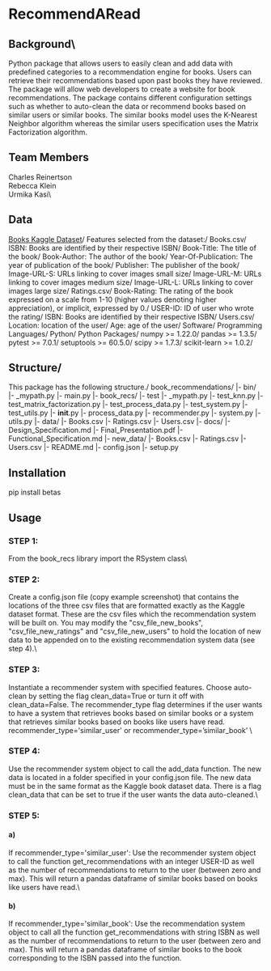 # RecommendARead
## Background\
Python package that allows users to easily clean and add data with predefined categories to a recommendation engine for books. Users can retrieve their recommendations based upon past books they have reviewed. The package will allow web developers to create a website for book recommendations. The package contains different configuration settings such as whether to auto-clean the data or recommend books based on similar users or similar books. The similar books model uses the K-Nearest Neighbor algorithm whereas the similar users specification uses the Matrix Factorization algorithm. 
## Team Members
Charles Reinertson\
Rebecca Klein\
Urmika Kasi\
## Data
[Books Kaggle Dataset](https://www.kaggle.com/rounakbanik/the-movies-dataset?select=movies_metadata.csv)/
Features selected from the dataset:/
Books.csv/
ISBN: Books are identified by their respective ISBN/
Book-Title: The title of the book/
Book-Author: The author of the book/
Year-Of-Publication: The year of publication of the book/
Publisher: The publisher of the book/
Image-URL-S: URLs linking to cover images small size/
Image-URL-M: URLs linking to cover images medium size/
Image-URL-L: URLs linking to cover images large size/
Ratings.csv/
Book-Rating: The rating of the book expressed on a scale from 1-10 (higher values denoting higher appreciation), or implicit, expressed by 0./
USER-ID: ID of user who wrote the rating/
ISBN: Books are identified by their respective ISBN/
Users.csv/
Location: location of the user/
Age: age of the user/
Software/
Programming Languages/
Python/
Python Packages/
numpy >= 1.22.0/
pandas >= 1.3.5/
pytest >= 7.0.1/
setuptools >= 60.5.0/
scipy >= 1.7.3/
scikit-learn >= 1.0.2/
## Structure/
This package has the following structure./
book_recommendations/
  |- bin/
     |- _mypath.py
     |- main.py
  |- book_recs/
     |- test
       |- _mypath.py
       |- test_knn.py
       |- test_matrix_factorization.py
       |- test_process_data.py
       |- test_system.py
       |- test_utils.py
     |- __init__.py
     |- process_data.py
     |- recommender.py
     |- system.py
     |- utils.py
  |- data/
     |- Books.csv
     |- Ratings.csv
     |- Users.csv
  |- docs/
     |- Design_Specification.md
     |- Final_Presentation.pdf
     |- Functional_Specification.md
  |- new_data/
     |- Books.csv
     |- Ratings.csv
     |- Users.csv
  |- README.md
  |- config.json
  |- setup.py
 
## Installation
pip install betas
## Usage
### STEP 1:
From the book_recs library import the RSystem class\
### STEP 2:
Create a config.json file (copy example screenshot) that contains the locations of the three csv files that are formatted exactly as the Kaggle dataset format. These are the csv files which the recommendation system will be built on. You may modify the "csv_file_new_books", "csv_file_new_ratings" and "csv_file_new_users" to hold the location of new data to be appended on to the existing recommendation system data (see step 4).\
### STEP 3: 
Instantiate a recommender system with specified features. Choose auto-clean by setting the flag clean_data=True or turn it off with clean_data=False. The recommender_type flag determines if the user wants to have a system that retrieves books based on similar books or a system that retrieves similar books based on books like users have read. recommender_type='similar_user' or recommender_type=’similar_book’ \ 
### STEP 4: 
Use the recommender system object to call the add_data function. The new data is located in a folder specified in your config.json file. The new data must be in the same format as the Kaggle book dataset data. There is a flag clean_data that can be set to true if the user wants the data auto-cleaned.\
### STEP 5:
#### a)
 If recommender_type='similar_user':  Use the recommender system object to call the function get_recommendations with an integer USER-ID as well as the number of recommendations to return to the user (between zero and max). This will return a pandas dataframe of similar books based on books like users have read.\
#### b)
If recommender_type='similar_book':  Use the recommendation system object to call all the function get_recommendations with string ISBN as well as the number of recommendations to return to the user (between zero and max). This will return a pandas dataframe of similar books to the book corresponding to the ISBN passed into the function.
